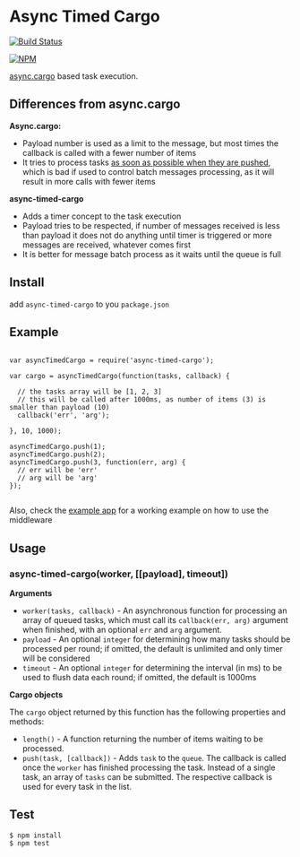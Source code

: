 # Async Timed Cargo

[![Build Status](https://img.shields.io/travis/tq1/async-timed-cargo.svg?style=flat-square)](https://travis-ci.org/tq1/async-timed-cargo)

[![NPM](https://nodei.co/npm/async-timed-cargo.png)](https://nodei.co/npm/async-timed-cargo/)

[async.cargo](https://github.com/caolan/async#cargo) based task execution.

## Differences from async.cargo

**Async.cargo:**

- Payload number is used as a limit to the message, but most times the callback is called with a fewer number of items
- It tries to process tasks [as soon as possible when they are pushed](https://github.com/caolan/async/blob/master/lib/async.js#L925), which is bad if used to control batch messages processing, as it will result in more calls with fewer items


**async-timed-cargo**

- Adds a timer concept to the task execution
- Payload tries to be respected, if number of messages received is less than payload it does not do anything until timer is triggered or more messages are received, whatever comes first
- It is better for message batch process as it waits until the queue is full

## Install

add `async-timed-cargo` to you `package.json`


## Example

```

var asyncTimedCargo = require('async-timed-cargo');

var cargo = asyncTimedCargo(function(tasks, callback) {

  // the tasks array will be [1, 2, 3]
  // this will be called after 1000ms, as number of items (3) is smaller than payload (10)
  callback('err', 'arg');

}, 10, 1000);

asyncTimedCargo.push(1);
asyncTimedCargo.push(2);
asyncTimedCargo.push(3, function(err, arg) {
  // err will be 'err'
  // arg will be 'arg'
});


```

Also, check the [example app](example/index.js) for a working example on how to use the middleware


## Usage

### async-timed-cargo(worker, [[payload], timeout])

__Arguments__

* `worker(tasks, callback)` - An asynchronous function for processing an array of
  queued tasks, which must call its `callback(err, arg)` argument when finished, with an optional `err` and `arg` argument.
* `payload` - An optional `integer` for determining how many tasks should be
  processed per round; if omitted, the default is unlimited and only timer will be considered
* `timeout` - An optional `integer` for determining the interval (in ms) to be used to flush data each round; if omitted, the default is 1000ms

__Cargo objects__

The `cargo` object returned by this function has the following properties and
methods:

* `length()` - A function returning the number of items waiting to be processed.
* `push(task, [callback])` - Adds `task` to the `queue`. The callback is called
  once the `worker` has finished processing the task. Instead of a single task, an array of `tasks`
  can be submitted. The respective callback is used for every task in the list.

## Test

```
$ npm install
$ npm test
```
